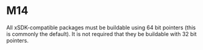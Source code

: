 # M14

All xSDK-compatible packages must be buildable using 64 bit pointers (this is commonly the
default). It is not required that they be buildable with 32 bit pointers.
